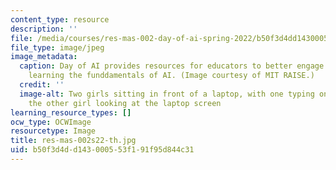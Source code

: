 ```yaml
---
content_type: resource
description: ''
file: /media/courses/res-mas-002-day-of-ai-spring-2022/b50f3d4dd143000553f191f95d844c31_res-mas-002s22-th.jpg
file_type: image/jpeg
image_metadata:
  caption: Day of AI provides resources for educators to better engage children in
    learning the funddamentals of AI. (Image courtesy of MIT RAISE.)
  credit: ''
  image-alt: Two girls sitting in front of a laptop, with one typing on laptop and
    the other girl looking at the laptop screen
learning_resource_types: []
ocw_type: OCWImage
resourcetype: Image
title: res-mas-002s22-th.jpg
uid: b50f3d4d-d143-0005-53f1-91f95d844c31
---
```

